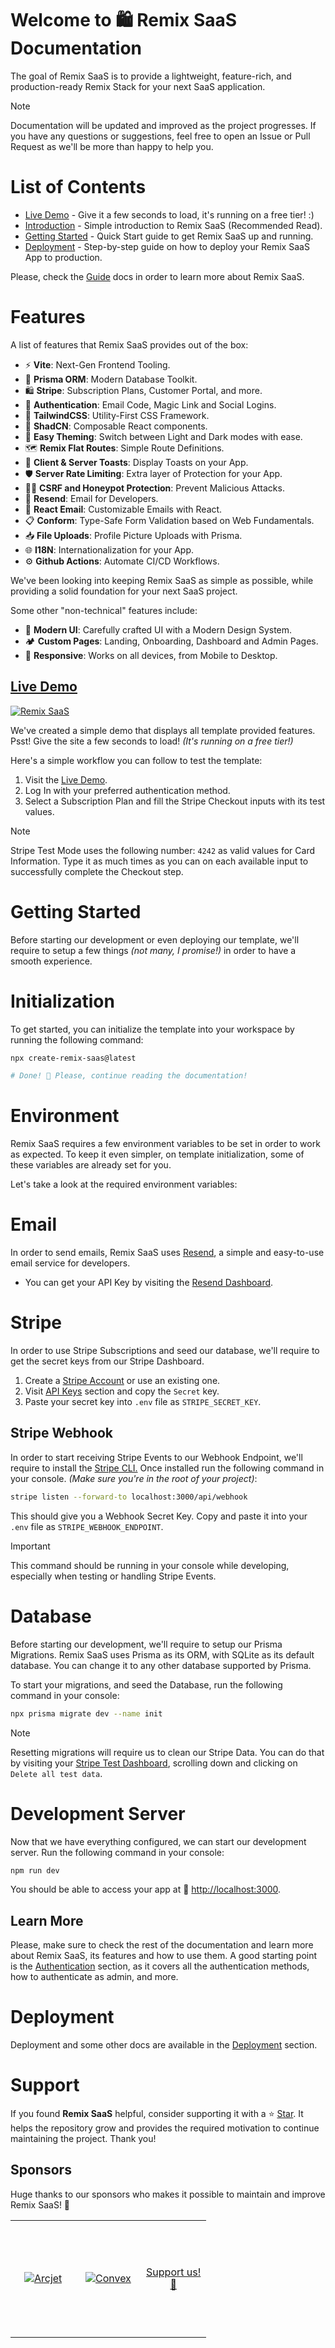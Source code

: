 # Welcome to 🛍️ Remix SaaS Documentation

The goal of Remix SaaS is to provide a lightweight, feature-rich, and production-ready Remix Stack for your next SaaS application.

> [!NOTE]
> Documentation will be updated and improved as the project progresses. If you have any questions or suggestions, feel free to open an Issue or Pull Request as we'll be more than happy to help you.

# List of Contents

- [Live Demo](https://remix-saas.fly.dev) - Give it a few seconds to load, it's running on a free tier! :)
- [Introduction](./guide/01-introduction.md) - Simple introduction to Remix SaaS (Recommended Read).
- [Getting Started](https://github.com/dev-xo/remix-saas/tree/main/docs#getting-started) - Quick Start guide to get Remix SaaS up and running.
- [Deployment](./guide/09-deployment.md) - Step-by-step guide on how to deploy your Remix SaaS App
  to production.

Please, check the [Guide](./guide) docs in order to learn more about Remix SaaS.

# Features

A list of features that Remix SaaS provides out of the box:

- ⚡ **Vite**: Next-Gen Frontend Tooling.
- 🧩 **Prisma ORM**: Modern Database Toolkit.
- 🛍️ **Stripe**: Subscription Plans, Customer Portal, and more.
- 🔑 **Authentication**: Email Code, Magic Link and Social Logins.
- 🎨 **TailwindCSS**: Utility-First CSS Framework.
- 📐 **ShadCN**: Composable React components.
- 🌙 **Easy Theming**: Switch between Light and Dark modes with ease.
- 🗺️ **Remix Flat Routes**: Simple Route Definitions.
- 🍞 **Client & Server Toasts**: Display Toasts on your App.
- 🛡️ **Server Rate Limiting**: Extra layer of Protection for your App.
- 🕵️‍♂️ **CSRF and Honeypot Protection**: Prevent Malicious Attacks.
- 📧 **Resend**: Email for Developers.
- 💌 **React Email**: Customizable Emails with React.
- 📋 **Conform**: Type-Safe Form Validation based on Web Fundamentals.
- 📥 **File Uploads**: Profile Picture Uploads with Prisma.
- 🌐 **I18N**: Internationalization for your App.
- ⚙️ **Github Actions**: Automate CI/CD Workflows.

We've been looking into keeping Remix SaaS as simple as possible, while providing a solid foundation for your next SaaS project.

Some other "non-technical" features include:

- 💅 **Modern UI**: Carefully crafted UI with a Modern Design System.
- 🏕 **Custom Pages**: Landing, Onboarding, Dashboard and Admin Pages.
- 📱 **Responsive**: Works on all devices, from Mobile to Desktop.

## [Live Demo](https://remix-saas.fly.dev)

[![Remix SaaS](https://raw.githubusercontent.com/dev-xo/dev-xo/main/remix-saas/intro.png)](https://remix-saas.fly.dev)

We've created a simple demo that displays all template provided features. Psst! Give the site a few seconds to load! _(It's running on a free tier!)_

Here's a simple workflow you can follow to test the template:

1. Visit the [Live Demo](https://remix-saas.fly.dev).
2. Log In with your preferred authentication method.
3. Select a Subscription Plan and fill the Stripe Checkout inputs with its test values.

> [!NOTE]
> Stripe Test Mode uses the following number: `4242` as valid values for Card Information.
> Type it as much times as you can on each available input to successfully complete the Checkout step.

# Getting Started

Before starting our development or even deploying our template, we'll require to setup a few things _(not many, I promise!)_ in order to have a smooth experience.

# Initialization

To get started, you can initialize the template into your workspace by running the following command:

```sh
npx create-remix-saas@latest

# Done! 🎉 Please, continue reading the documentation!
```

# Environment

Remix SaaS requires a few environment variables to be set in order to work as expected. To keep it even simpler, on template initialization, some of these variables are already set for you.

Let's take a look at the required environment variables:

# Email

In order to send emails, Remix SaaS uses [Resend](https://resend.com/), a simple and easy-to-use email service for developers.

- You can get your API Key by visiting the [Resend Dashboard](https://resend.com/api-keys).

# Stripe

In order to use Stripe Subscriptions and seed our database, we'll require to get the secret keys from our Stripe Dashboard.

1. Create a [Stripe Account](https://dashboard.stripe.com/login) or use an existing one.
2. Visit [API Keys](https://dashboard.stripe.com/test/apikeys) section and copy the `Secret` key.
3. Paste your secret key into `.env` file as `STRIPE_SECRET_KEY`.

## Stripe Webhook

In order to start receiving Stripe Events to our Webhook Endpoint, we'll require to install the [Stripe CLI.](https://stripe.com/docs/stripe-cli) Once installed run the following command in your console. _(Make sure you're in the root of your project)_:

```sh
stripe listen --forward-to localhost:3000/api/webhook
```

This should give you a Webhook Secret Key. Copy and paste it into your `.env` file as `STRIPE_WEBHOOK_ENDPOINT`.

> [!IMPORTANT]
> This command should be running in your console while developing, especially when testing or handling Stripe Events.

# Database

Before starting our development, we'll require to setup our Prisma Migrations. Remix SaaS uses Prisma as its ORM, with SQLite as its default database. You can change it to any other database supported by Prisma.

To start your migrations, and seed the Database, run the following command in your console:

```sh
npx prisma migrate dev --name init
```

> [!NOTE]
> Resetting migrations will require us to clean our Stripe Data. You can do that by visiting your [Stripe Test Dashboard](https://dashboard.stripe.com/test/developers), scrolling down and clicking on `Delete all test data`.

# Development Server

Now that we have everything configured, we can start our development server. Run the following command in your console:

```sh
npm run dev
```

You should be able to access your app at 🎉 [http://localhost:3000](http://localhost:3000).

## Learn More

Please, make sure to check the rest of the documentation and learn more about Remix SaaS, its features and how to use them. A good starting point is the [Authentication](./guide/02-authentication.md) section, as it covers all the authentication methods, how to authenticate as admin, and more.

# Deployment

Deployment and some other docs are available in the [Deployment](./guide/09-deployment.md) section.

# Support

If you found **Remix SaaS** helpful, consider supporting it with a ⭐ [Star](https://github.com/dev-xo/remix-saas). It helps the repository grow and provides the required motivation to continue maintaining the project. Thank you!

## Sponsors

Huge thanks to our sponsors who makes it possible to maintain and improve Remix SaaS! 🙌

<table width="100%">
  <tr height="187px">
    <td align="center" width="33%">
      <a href="https://launch.arcjet.com/hdXzPbO" target="_blank">
        <picture>
          <source media="(prefers-color-scheme: dark)" srcset="https://arcjet.com/logo/arcjet-dark-lockup-voyage-horizontal.svg">
          <img src="https://arcjet.com/logo/arcjet-light-lockup-voyage-horizontal.svg" alt="Arcjet">
        </picture>
      </a>
    </td>
     <td align="center" width="33%">
      <a href="https://www.convex.dev/?utm_source=remix-saas-github" target="_blank">
      <picture>
        <source media="(prefers-color-scheme: dark)" srcset="https://static.convex.dev/logo/convex-logo-light.svg">
        <source media="(prefers-color-scheme: light)" srcset="https://static.convex.dev/logo/convex-logo.svg">
        <img alt="Convex" src="https://static-http.s3.amazonaws.com/logo/convex-logo.svg">
      </picture>
      </a>
    </td>
    <td align="center" width="33%">
      <a href="mailto:devxo@mail.com">
        Support us!<br />💝
      </a>
    </td>
  </tr>
</table>
